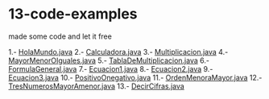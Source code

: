 # 13-code-examples
made some code and let it free 

1.- [HolaMundo.java](HolaMundo.java)
2.- [Calculadora.java](Calculadora.java)
3.- [Multiplicacion.java](Multiplicacion.java)
4.- [MayorMenorOIguales.java](MayorMenorOIguales.java)
5.- [TablaDeMultiplicacion.java](TablaDeMultiplicacion.java)
6.- [FormulaGeneral.java](FormulaGeneral.java)
7.- [Ecuacion1.java](Ecuacion1.java)
8.- [Ecuacion2.java](Ecuacion2.java)
9.- [Ecuacion3.java](Ecuacion3.java)
10.- [PositivoOnegativo.java](PositivoOnegativo.java)
11.- [OrdenMenoraMayor.java](OrdenMenoraMayor.java)
12.- [TresNumerosMayorAmenor.java](TresNumerosMayorAmenor.java)
13.- [DecirCifras.java](DecirCifras.java)
